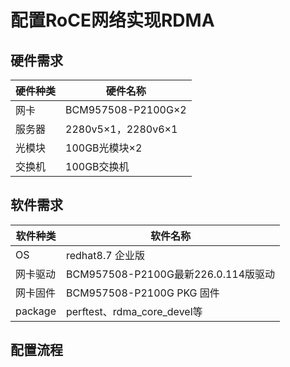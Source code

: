 # 配置RoCE网络实现RDMA


## 硬件需求
|硬件种类|硬件名称|
|-------|--------|
|网卡|BCM957508-P2100G×2|
|服务器|2280v5×1，2280v6×1|
|光模块|100GB光模块×2|
|交换机|100GB交换机|

## 软件需求
|软件种类|软件名称|
|-------|--------|
|OS| redhat8.7 企业版|
|网卡驱动|BCM957508-P2100G最新226.0.114版驱动|
|网卡固件|BCM957508-P2100G PKG 固件|
|package|perftest、rdma_core_devel等| 

## 配置流程


